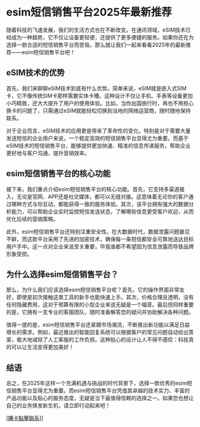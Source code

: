 # esim短信销售平台2025年最新推荐

随着科技的飞速发展，我们的生活方式也在不断改变。在通讯领域，eSIM技术已经成为一种趋势，它不仅让设备更轻便，还提供了更多便捷的服务。如果你还在为选择一款合适的短信销售平台而苦恼，那么就让我们一起来看看2025年的最新推荐——esim短信销售平台吧！

## eSIM技术的优势

首先，我们来聊聊eSIM技术到底有什么优势。简单来说，eSIM就是嵌入式SIM卡，它不像传统SIM卡那样需要实体卡槽。这种设计不仅让手机、手表等设备更加小巧精致，还大大提升了用户的使用体验。比如，当你出国旅行时，再也不用担心换卡的问题了，只需通过eSIM就能轻松切换到当地的网络运营商，随时随地保持联系。

对于企业而言，eSIM技术的应用更是带来了革命性的变化。特别是对于需要大量发送短信的企业用户来说，一个稳定高效的短信销售平台显得尤为重要。而基于eSIM技术的短信销售平台，能够提供更加快速、精准的信息传递服务，帮助企业更好地与客户沟通，提升营销效率。

## esim短信销售平台的核心功能

接下来，我们重点介绍esim短信销售平台的核心功能。首先，它支持多渠道接入，无论是官网、APP还是社交媒体，都可以无缝对接。这意味着无论你的客户通过哪种方式与你互动，都能获得一致的服务体验。其次，该平台拥有强大的数据分析能力，可以帮助企业实时监控短信发送状态，了解哪些信息更受客户欢迎，从而优化后续的营销策略。

此外，esim短信销售平台还特别注重安全性。在大数据时代，数据泄露问题屡见不鲜，而这款平台采用了先进的加密技术，确保每一条短信都安全可靠地送达目标用户手中。这一点对企业来说至关重要，毕竟谁都不希望因为信息泄露而导致品牌形象受损。

## 为什么选择esim短信销售平台？

那么，为什么我们应该选择esim短信销售平台呢？首先，它的操作界面非常友好，即使是初次接触这类工具的新手也能快速上手。其次，价格合理且透明，没有任何隐藏费用，这对于预算有限的小型企业来说无疑是一个福音。最后但同样重要的是，它拥有一支专业的客服团队，随时准备解答您的疑问并协助解决各种问题。

值得一提的是，esim短信销售平台还紧跟市场潮流，不断推出新功能以满足日益增长的需求。例如，最近推出的智能回复系统可以根据客户的常见问题自动给出答案，极大地减轻了人工客服的工作负担。这种贴心的设计让人不得不感叹：科技真的可以让生活变得更加美好！

## 结语

总之，在2025年这样一个充满机遇与挑战的时代背景下，选择一款优秀的esim短信销售平台显得尤为重要。而esim短信销售平台凭借其卓越的技术实力、丰富的产品功能以及贴心的服务态度，无疑是当下最值得信赖的选择之一。如果您也想让自己的业务焕发新生机，请立即行动起来吧！

[[購卡點擊聯系](https://t.me/s/SXDXQF)]]